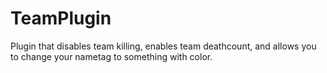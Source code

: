 # TeamPlugin
Plugin that disables team killing, enables team deathcount, and allows you to change your nametag to something with color.
